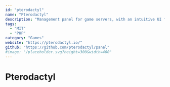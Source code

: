 ```yaml
---
id: "pterodactyl"
name: "Pterodactyl"
description: "Management panel for game servers, with an intuitive UI for end users."
tags:
  - "MIT"
  - "PHP"
category: "Games"
website: "https://pterodactyl.io/"
github: "https://github.com/pterodactyl/panel"
#image: "/placeholder.svg?height=300&width=400"
---
```


# Pterodactyl
